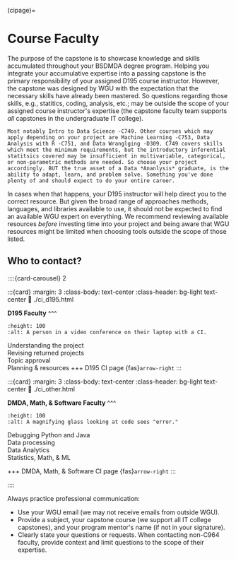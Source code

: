 (cipage)=
# Course Faculty
<!-- hack to open links in new tab -->
<head>
    <base target="_blank">
</head>

The purpose of the capstone is to showcase knowledge and skills accumulated throughout your BSDMDA degree program. Helping you integrate your accumulative expertise into a passing capstone is the primary responsibility of your assigned D195 course instructor. However, the capstone was designed by WGU with the expectation that the necessary skills have already been mastered. So questions regarding those skills, e.g., statitics, coding, analysis, etc.; may be outside the scope of your assigned course instructor's expertise (the capstone faculty team supports *all* capstones in the undergraduate IT college).

```{margin}  Which courses are these skills covered?
Most notably Intro to Data Science -C749. Other courses which may apply depending on your project are Machine Learning -C753, Data Analysis with R -C751, and Data Wranglging -D309. C749 covers skills which meet the minimum requirements, but the introductory inferential statitsics covered may be insufficient in multivariable, categorical, or non-parametric methods are needed. So choose your project accordingly. BUT the true asset of a Data *Ananlysis* graduate, is the ability to adapt, learn, and problem solve. Something you've done plenty of and should expect to do your entire career.    
```

In cases when that happens, your D195 instructor will help direct you to the correct resource. But given the broad range of approaches methods, languages, and libraries available to use, it should not be expected to find an available WGU expert on everything. We recommend reviewing available resources *before* investing time into your project and being aware that WGU resources might be limited when choosing tools outside the scope of those listed.

## Who to contact?

::::{card-carousel} 2

:::{card}
:margin: 3
:class-body: text-center
:class-header: bg-light text-center
:link: ./ci_d195.html

**D195 Faculty**
^^^
```{image} ./url_images/virtual_meeting1.jpg
:height: 100
:alt: A person in a video conference on their laptop with a CI. 
```
Understanding the project<br>
Revising returned projects<br>
Topic approval<br>
Planning & resources
+++
D195 CI page {fas}`arrow-right`
:::

:::{card}
:margin: 3
:class-body: text-center
:class-header: bg-light text-center
:link: ./ci_other.html

**DMDA, Math, & Software Faculty**
^^^
```{image} ./url_images/debug1.jpg
:height: 100
:alt: A magnifying glass looking at code sees "error."
```
Debugging Python and Java <br>
Data processing <br>
Data Analytics <br>
Statistics, Math, & ML

+++
DMDA, Math, & Software CI page {fas}`arrow-right`
:::

::::

Always practice professional communication:

* Use your WGU email (we may not receive emails from outside WGU).
* Provide a subject, your capstone course (we support all IT college capstones), and your program mentor's name (if not in your signature).
* Clearly state your questions or requests. When contacting non-C964 faculty, provide context and limit questions to the scope of their expertise.  

